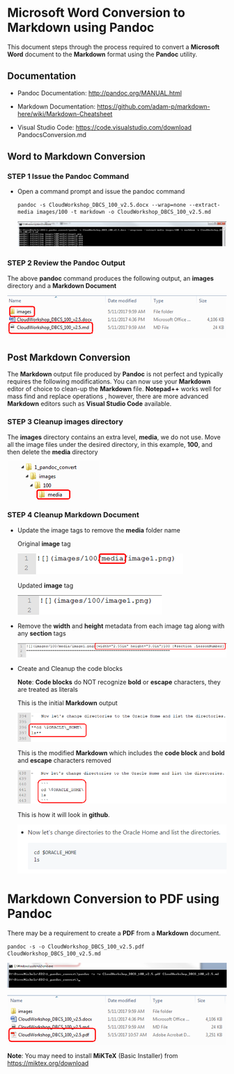 #  Microsoft Word Conversion to Markdown using Pandoc

This document steps through the process required to convert a **Microsoft Word** document to the **Markdown** format using the **Pandoc** utility.

##  Documentation

-  Pandoc Documentation:  <http://pandoc.org/MANUAL.html>

-  Markdown Documentation:  <https://github.com/adam-p/markdown-here/wiki/Markdown-Cheatsheet>

-  Visual Studio Code:  <https://code.visualstudio.com/download>
PandocsConversion.md
##  Word to Markdown Conversion

### **STEP 1** Issue the Pandoc Command

-  Open a command prompt and issue the pandoc command

	```
	pandoc -s CloudWorkshop_DBCS_100_v2.5.docx --wrap=none --extract-media images/100 -t markdown -o CloudWorkshop_DBCS_100_v2.5.md 
	```

	![](images/pandocsconversion/image1.png)

### **STEP 2** Review the Pandoc Output

The above **pandoc** command produces the following output, an **images** directory and a **Markdown Document**

![](images/pandocsconversion/image2.png)

##  Post Markdown Conversion

The **Markdown** output file produced by **Pandoc** is not perfect and typically requires the following modifications. You can now use your **Markdown** editor of choice to clean-up the **Markdown** file. **Notepad++** works well for mass find and replace operations , however, there are more advanced **Markdown** editors such as **Visual Studio Code** available.

### **STEP 3**  Cleanup images directory

The **images** directory contains an extra level, **media**, we do not use. Move all the image files under the desired directory, in this example, **100**, and then delete the **media** directory

![](images/pandocsconversion/image3.png)

### **STEP 4** Cleanup Markdown Document

-  Update the image tags to remove the **media** folder name

	Original **image** tag

	![](images/pandocsconversion/image10.png)

	Updated **image** tag

	![](images/pandocsconversion/image11.png)

-  Remove the **width** and **height** metadata from each image tag along with any **section** tags

	![](images/pandocsconversion/image4.png)

-  Create and Cleanup the code blocks

	**Note**:  **Code blocks** do NOT recognize **bold** or **escape** characters, they are treated as literals

	This is the initial **Markdown** output

	![](images/pandocsconversion/image5.png)

	This is the modified **Markdown** which includes the **code block** and **bold** and **escape** characters removed

	![](images/pandocsconversion/image6.png)

	This is how it will look in **github**.

	![](images/pandocsconversion/image7.png)

#  Markdown Conversion to PDF using Pandoc

There may be a requirement to create a **PDF** from a **Markdown** document.

```
pandoc -s -o CloudWorkshop_DBCS_100_v2.5.pdf CloudWorkshop_DBCS_100_v2.5.md
```

![](images/pandocsconversion/image8.png)

![](images/pandocsconversion/image9.png)

**Note**: You may need to install **MiKTeX** (Basic Installer) from <https://miktex.org/download>
